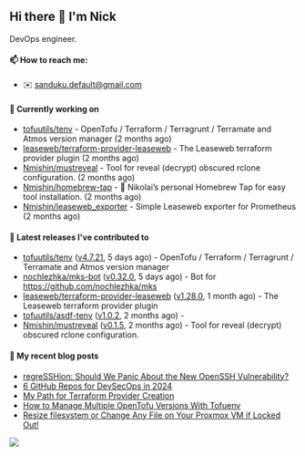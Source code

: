 ## Hi there 👋 I'm Nick

DevOps engineer.

#### 📫 How to reach me:

- ✉️ sanduku.default@gmail.com

#### 👷 Currently working on


- [tofuutils/tenv](https://github.com/tofuutils/tenv) - OpenTofu / Terraform / Terragrunt / Terramate and Atmos version manager (2 months ago)
- [leaseweb/terraform-provider-leaseweb](https://github.com/leaseweb/terraform-provider-leaseweb) - The Leaseweb terraform provider plugin (2 months ago)
- [Nmishin/mustreveal](https://github.com/Nmishin/mustreveal) - Tool for reveal (decrypt) obscured rclone configuration. (2 months ago)
- [Nmishin/homebrew-tap](https://github.com/Nmishin/homebrew-tap) - 🍺 Nikolai’s personal Homebrew Tap for easy tool installation. (2 months ago)
- [Nmishin/leaseweb_exporter](https://github.com/Nmishin/leaseweb_exporter) - Simple Leaseweb exporter for Prometheus (2 months ago)

#### 🔭 Latest releases I've contributed to

- [tofuutils/tenv](https://github.com/tofuutils/tenv) ([v4.7.21](https://github.com/tofuutils/tenv/releases/tag/v4.7.21), 5 days ago) - OpenTofu / Terraform / Terragrunt / Terramate and Atmos version manager
- [nochlezhka/mks-bot](https://github.com/nochlezhka/mks-bot) ([v0.32.0](https://github.com/nochlezhka/mks-bot/releases/tag/v0.32.0), 5 days ago) - Bot for https://github.com/nochlezhka/mks
- [leaseweb/terraform-provider-leaseweb](https://github.com/leaseweb/terraform-provider-leaseweb) ([v1.28.0](https://github.com/leaseweb/terraform-provider-leaseweb/releases/tag/v1.28.0), 1 month ago) - The Leaseweb terraform provider plugin
- [tofuutils/asdf-tenv](https://github.com/tofuutils/asdf-tenv) ([v1.0.2](https://github.com/tofuutils/asdf-tenv/releases/tag/v1.0.2), 2 months ago) - 
- [Nmishin/mustreveal](https://github.com/Nmishin/mustreveal) ([v0.1.5](https://github.com/Nmishin/mustreveal/releases/tag/v0.1.5), 2 months ago) - Tool for reveal (decrypt) obscured rclone configuration.

#### 📜 My recent blog posts
- [regreSSHion: Should We Panic About the New OpenSSH Vulnerability?](https://dzone.com/articles/what-is-the-regresshion-vulnerability)
- [6 GitHub Repos for DevSecOps in 2024](https://hackernoon.com/6-github-repos-for-devsecops-in-2024)
- [My Path for Terraform Provider Creation](https://hackernoon.com/my-path-for-terraform-provider-creation)
- [How to Manage Multiple OpenTofu Versions With Tofuenv](https://hackernoon.com/how-to-manage-multiple-opentofu-versions-with-tofuenv)
- [Resize filesystem or Change Any File on Your Proxmox VM if Locked Out!](https://hackernoon.com/resize-filesystem-or-change-any-file-on-your-proxmox-vm-if-locked-out)

![](https://komarev.com/ghpvc/?username=Nmishin&color=green)

